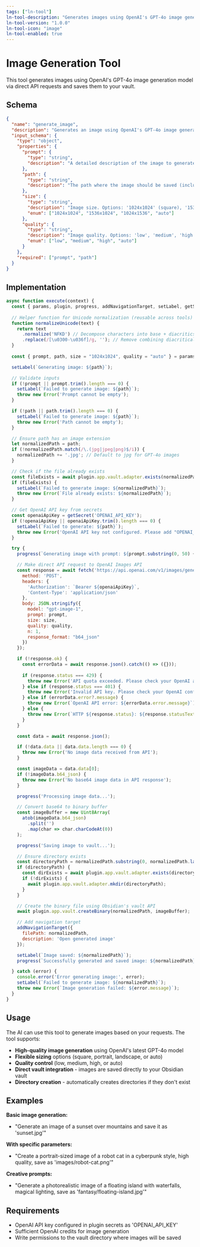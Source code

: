 ```yaml
---
tags: ["ln-tool"]
ln-tool-description: "Generates images using OpenAI's GPT-4o image generation model and saves them to the vault"
ln-tool-version: "1.0.0"
ln-tool-icon: "image"
ln-tool-enabled: true
---
```


# Image Generation Tool

This tool generates images using OpenAI's GPT-4o image generation model via direct API requests and saves them to your vault.

## Schema

```json
{
  "name": "generate_image",
  "description": "Generates an image using OpenAI's GPT-4o image generation model and saves it to the specified path in the vault. Uses the latest gpt-image-1 model for superior instruction following and photorealistic results.",
  "input_schema": {
    "type": "object",
    "properties": {
      "prompt": {
        "type": "string",
        "description": "A detailed description of the image to generate. Be specific and descriptive for best results."
      },
      "path": {
        "type": "string",
        "description": "The path where the image should be saved (including filename with .jpg or .png extension). Directories will be created if they don't exist."
      },
      "size": {
        "type": "string",
        "description": "Image size. Options: '1024x1024' (square), '1536x1024' (portrait), '1024x1536' (landscape), 'auto' (model decides). Default: '1024x1024'",
        "enum": ["1024x1024", "1536x1024", "1024x1536", "auto"]
      },
      "quality": {
        "type": "string",
        "description": "Image quality. Options: 'low', 'medium', 'high', 'auto' (model decides). Default: 'auto'",
        "enum": ["low", "medium", "high", "auto"]
      }
    },
    "required": ["prompt", "path"]
  }
}
```

## Implementation

```javascript
async function execute(context) {
  const { params, plugin, progress, addNavigationTarget, setLabel, getSecret } = context;
  
  // Helper function for Unicode normalization (reusable across tools)
  function normalizeUnicode(text) {
    return text
      .normalize('NFKD') // Decompose characters into base + diacritics
      .replace(/[\u0300-\u036f]/g, ''); // Remove combining diacritical marks
  }
  
  const { prompt, path, size = "1024x1024", quality = "auto" } = params;

  setLabel(`Generating image: ${path}`);

  // Validate inputs
  if (!prompt || prompt.trim().length === 0) {
    setLabel(`Failed to generate image: ${path}`);
    throw new Error('Prompt cannot be empty');
  }

  if (!path || path.trim().length === 0) {
    setLabel(`Failed to generate image: ${path}`);
    throw new Error('Path cannot be empty');
  }

  // Ensure path has an image extension
  let normalizedPath = path;
  if (!normalizedPath.match(/\.(jpg|jpeg|png)$/i)) {
    normalizedPath += '.jpg'; // Default to jpg for GPT-4o images
  }

  // Check if the file already exists
  const fileExists = await plugin.app.vault.adapter.exists(normalizedPath);
  if (fileExists) {
    setLabel(`Failed to generate image: ${normalizedPath}`);
    throw new Error(`File already exists: ${normalizedPath}`);
  }

  // Get OpenAI API key from secrets
  const openaiApiKey = getSecret('OPENAI_API_KEY');
  if (!openaiApiKey || openaiApiKey.trim().length === 0) {
    setLabel(`Failed to generate: ${path}`);
    throw new Error('OpenAI API key not configured. Please add "OPENAI_API_KEY" to your secrets in plugin settings.');
  }

  try {
    progress(`Generating image with prompt: ${prompt.substring(0, 50) + (prompt.length > 50 ? '...' : '')}`);

    // Make direct API request to OpenAI Images API
    const response = await fetch('https://api.openai.com/v1/images/generations', {
      method: 'POST',
      headers: {
        'Authorization': `Bearer ${openaiApiKey}`,
        'Content-Type': 'application/json'
      },
      body: JSON.stringify({
        model: "gpt-image-1",
        prompt: prompt,
        size: size,
        quality: quality,
        n: 1,
        response_format: "b64_json"
      })
    });

    if (!response.ok) {
      const errorData = await response.json().catch(() => ({}));
      
      if (response.status === 429) {
        throw new Error('API quota exceeded. Please check your OpenAI account.');
      } else if (response.status === 401) {
        throw new Error('Invalid API key. Please check your OpenAI configuration.');
      } else if (errorData.error?.message) {
        throw new Error(`OpenAI API error: ${errorData.error.message}`);
      } else {
        throw new Error(`HTTP ${response.status}: ${response.statusText}`);
      }
    }

    const data = await response.json();

    if (!data.data || data.data.length === 0) {
      throw new Error('No image data received from API');
    }

    const imageData = data.data[0];
    if (!imageData.b64_json) {
      throw new Error('No base64 image data in API response');
    }

    progress('Processing image data...');

    // Convert base64 to binary buffer
    const imageBuffer = new Uint8Array(
      atob(imageData.b64_json)
        .split('')
        .map(char => char.charCodeAt(0))
    );

    progress('Saving image to vault...');

    // Ensure directory exists
    const directoryPath = normalizedPath.substring(0, normalizedPath.lastIndexOf('/'));
    if (directoryPath) {
      const dirExists = await plugin.app.vault.adapter.exists(directoryPath);
      if (!dirExists) {
        await plugin.app.vault.adapter.mkdir(directoryPath);
      }
    }

    // Create the binary file using Obsidian's vault API
    await plugin.app.vault.createBinary(normalizedPath, imageBuffer);

    // Add navigation target
    addNavigationTarget({
      filePath: normalizedPath,
      description: 'Open generated image'
    });

    setLabel(`Image saved: ${normalizedPath}`);
    progress(`Successfully generated and saved image: ${normalizedPath}`);

  } catch (error) {
    console.error('Error generating image:', error);
    setLabel(`Failed to generate image: ${normalizedPath}`);
    throw new Error(`Image generation failed: ${error.message}`);
  }
}
```

## Usage

The AI can use this tool to generate images based on your requests. The tool supports:

- **High-quality image generation** using OpenAI's latest GPT-4o model
- **Flexible sizing** options (square, portrait, landscape, or auto)
- **Quality control** (low, medium, high, or auto)
- **Direct vault integration** - images are saved directly to your Obsidian vault
- **Directory creation** - automatically creates directories if they don't exist

## Examples

**Basic image generation:**
- "Generate an image of a sunset over mountains and save it as 'sunset.jpg'"

**With specific parameters:**
- "Create a portrait-sized image of a robot cat in a cyberpunk style, high quality, save as 'images/robot-cat.png'"

**Creative prompts:**
- "Generate a photorealistic image of a floating island with waterfalls, magical lighting, save as 'fantasy/floating-island.jpg'"

## Requirements

- OpenAI API key configured in plugin secrets as 'OPENAI_API_KEY'
- Sufficient OpenAI credits for image generation
- Write permissions to the vault directory where images will be saved 